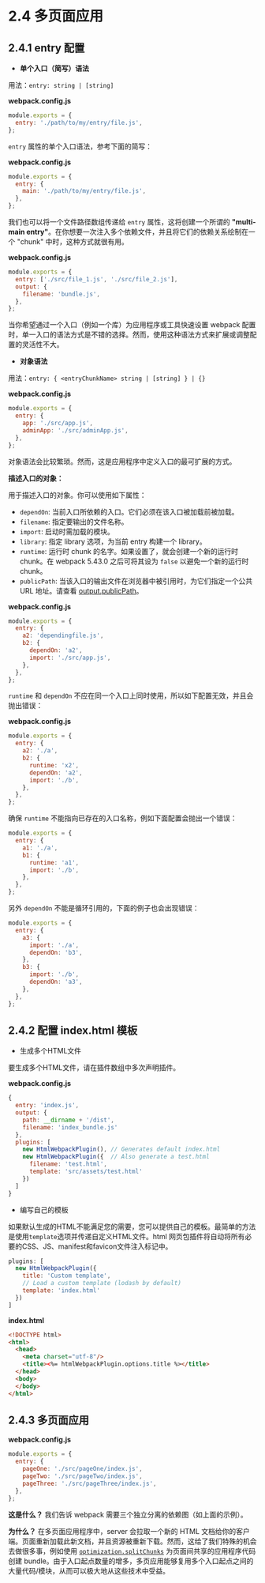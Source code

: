 # 2.4 多页面应用

## 2.4.1 entry 配置

* **单个入口（简写）语法**

用法：`entry: string | [string]`

**webpack.config.js**

```javascript
module.exports = {
  entry: './path/to/my/entry/file.js',
};
```

`entry` 属性的单个入口语法，参考下面的简写：

**webpack.config.js**

```javascript
module.exports = {
  entry: {
    main: './path/to/my/entry/file.js',
  },
};
```

我们也可以将一个文件路径数组传递给 `entry` 属性，这将创建一个所谓的 **"multi-main entry"**。在你想要一次注入多个依赖文件，并且将它们的依赖关系绘制在一个 "chunk" 中时，这种方式就很有用。

**webpack.config.js**

```javascript
module.exports = {
  entry: ['./src/file_1.js', './src/file_2.js'],
  output: {
    filename: 'bundle.js',
  },
};
```

当你希望通过一个入口（例如一个库）为应用程序或工具快速设置 webpack 配置时，单一入口的语法方式是不错的选择。然而，使用这种语法方式来扩展或调整配置的灵活性不大。

* **对象语法**

用法：`entry: { <entryChunkName> string | [string] } | {}`

**webpack.config.js**

```javascript
module.exports = {
  entry: {
    app: './src/app.js',
    adminApp: './src/adminApp.js',
  },
};
```

对象语法会比较繁琐。然而，这是应用程序中定义入口的最可扩展的方式。

**描述入口的对象：**

用于描述入口的对象。你可以使用如下属性：

* `dependOn`: 当前入口所依赖的入口。它们必须在该入口被加载前被加载。
* `filename`: 指定要输出的文件名称。
* `import`: 启动时需加载的模块。
* `library`: 指定 library 选项，为当前 entry 构建一个 library。
* `runtime`: 运行时 chunk 的名字。如果设置了，就会创建一个新的运行时 chunk。在 webpack 5.43.0 之后可将其设为 `false` 以避免一个新的运行时 chunk。
* `publicPath`: 当该入口的输出文件在浏览器中被引用时，为它们指定一个公共 URL 地址。请查看 [output.publicPath](https://webpack.docschina.org/configuration/output/#outputpublicpath)。

**webpack.config.js**

```javascript
module.exports = {
  entry: {
    a2: 'dependingfile.js',
    b2: {
      dependOn: 'a2',
      import: './src/app.js',
    },
  },
};
```

`runtime` 和 `dependOn` 不应在同一个入口上同时使用，所以如下配置无效，并且会抛出错误：

**webpack.config.js**

```javascript
module.exports = {
  entry: {
    a2: './a',
    b2: {
      runtime: 'x2',
      dependOn: 'a2',
      import: './b',
    },
  },
};
```

确保 `runtime` 不能指向已存在的入口名称，例如下面配置会抛出一个错误：

```javascript
module.exports = {
  entry: {
    a1: './a',
    b1: {
      runtime: 'a1',
      import: './b',
    },
  },
};
```

另外 `dependOn` 不能是循环引用的，下面的例子也会出现错误：

```javascript
module.exports = {
  entry: {
    a3: {
      import: './a',
      dependOn: 'b3',
    },
    b3: {
      import: './b',
      dependOn: 'a3',
    },
  },
};
```

## 2.4.2 配置 index.html 模板

* 生成多个HTML文件

要生成多个HTML文件，请在插件数组中多次声明插件。

**webpack.config.js**

```js
{
  entry: 'index.js',
  output: {
    path: __dirname + '/dist',
    filename: 'index_bundle.js'
  },
  plugins: [
    new HtmlWebpackPlugin(), // Generates default index.html
    new HtmlWebpackPlugin({  // Also generate a test.html
      filename: 'test.html',
      template: 'src/assets/test.html'
    })
  ]
}
```

* 编写自己的模板

如果默认生成的HTML不能满足您的需要，您可以提供自己的模板。最简单的方法是使用`template`选项并传递自定义HTML文件。html 网页包插件将自动将所有必要的CSS、JS、manifest和favicon文件注入标记中。

```js
plugins: [
  new HtmlWebpackPlugin({
    title: 'Custom template',
    // Load a custom template (lodash by default)
    template: 'index.html'
  })
]
```

**index.html**

```html
<!DOCTYPE html>
<html>
  <head>
    <meta charset="utf-8"/>
    <title><%= htmlWebpackPlugin.options.title %></title>
  </head>
  <body>
  </body>
</html>
```

## 2.4.3 多页面应用

**webpack.config.js**

```javascript
module.exports = {
  entry: {
    pageOne: './src/pageOne/index.js',
    pageTwo: './src/pageTwo/index.js',
    pageThree: './src/pageThree/index.js',
  },
};
```

**这是什么？** 我们告诉 webpack 需要三个独立分离的依赖图（如上面的示例）。

**为什么？** 在多页面应用程序中，server 会拉取一个新的 HTML 文档给你的客户端。页面重新加载此新文档，并且资源被重新下载。然而，这给了我们特殊的机会去做很多事，例如使用 [`optimization.splitChunks`](https://webpack.docschina.org/configuration/optimization/#optimizationsplitchunks) 为页面间共享的应用程序代码创建 bundle。由于入口起点数量的增多，多页应用能够复用多个入口起点之间的大量代码/模块，从而可以极大地从这些技术中受益。
